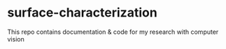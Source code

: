 # surface-characterization
This repo contains documentation &amp; code for my research with computer vision
